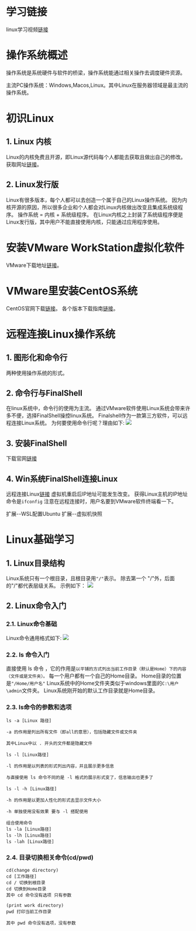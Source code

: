 # 学习链接
linux学习视频[链接](https://www.bilibili.com/video/BV1n84y1i7td?p=4&vd_source=7664b55184fd63da03a03ef6c9be4310)
# 操作系统概述
操作系统是系统硬件与软件的桥梁，操作系统能通过相关操作去调度硬件资源。

主流PC操作系统：Windows,Macos,Linux。其中Linux在服务器领域是最主流的操作系统。
# 初识Linux
## 1. Linux 内核
Linux的内核免费且开源，即Linux源代码每个人都能去获取且做出自己的修改。
获取网址[链接](https://www.kernel.org/)。
## 2. Linux发行版
Linux有很多版本，每个人都可以去创造一个属于自己的Linux操作系统。
因为内核开源的原因，所以很多企业和个人都会对Linux内核做出改变且集成系统级程序。
操作系统 = 内核 + 系统级程序。
在Linux内核之上封装了系统级程序便是Linux发行版，其中用户不能直接使用内核，只能通过应用程序使用。
# 安装VMware WorkStation虚拟化软件
VMware下载地址[链接](https://www.vmware.com/cn/products/workstation-pro.html)。
# VMware里安装CentOS系统
CentOS官网下载[链接](https://vault.centos.org/)。
各个版本下载指南[链接](https://blog.51cto.com/u_15294985/2996187)。
# 远程连接Linux操作系统
## 1. 图形化和命令行
两种使用操作系统的形式。
## 2. 命令行与FinalShell
在linux系统中，命令行的使用为主流。
通过VMware软件使用Linux系统会带来许多不便，选择FinalShell操控linux系统。
Finalshell作为一款第三方软件，可以远程连接Linux系统。
为何要使用命令行呢？理由如下:
![](Pasted%20image%2020231112105657.png)
## 3. 安装FinalShell
下载官网[链接](https://www.hostbuf.com/)
## 4. Win系统FinalShell连接Linux
远程连接Linux[链接](https://blog.csdn.net/SleepingGoat/article/details/122007491?spm=1001.2101.3001.6650.1&utm_medium=distribute.pc_relevant.none-task-blog-2%7Edefault%7EBlogCommendFromBaidu%7ERate-1-122007491-blog-109636194.235%5Ev38%5Epc_relevant_sort_base1&depth_1-utm_source=distribute.pc_relevant.none-task-blog-2%7Edefault%7EBlogCommendFromBaidu%7ERate-1-122007491-blog-109636194.235%5Ev38%5Epc_relevant_sort_base1&utm_relevant_index=2)
虚拟机重启后IP地址可能发生改变。
获得Linux主机的IP地址命令是``ifconfig``
注意在远程连接时，用户名要到VMware软件终端看一下。

扩展--WSL配置Ubuntu
扩展--虚拟机快照
# Linux基础学习
## 1. Linux目录结构
Linux系统只有一个根目录，且根目录用``"/"``表示。
除去第一个 "/"外，后面的"/"都代表层级关系。
示例如下：
![](Pasted%20image%2020231112113407.png)
## 2. Linux命令入门
### 2.1. Linux命令基础
Linux命令通用格式如下:
![](Pasted%20image%2020231112114305.png)
### 2.2. ls 命令入门
直接使用 ls 命令 ，它的作用是``以平铺的方式列出当前工作目录（默认是Home）下的内容（文件或是文件夹）。``
每一个用户都有一个自己的Home目录。
Home目录的位置是``"/Home/用户名"``
Linux系统中的Home文件夹类似于windows里面的``C:\用户\admin``文件夹。
Linux系统刚开始的默认工作目录就是Home目录。
### 2.3. ls命令的参数和选项
```Linux
ls -a [Linux 路径]

-a 的作用是列出所有文件（即all的意思），包括隐藏文件或文件夹

其中Linux中以 . 开头的文件都是隐藏文件
```

```Linux
ls -l [Linux路径]

-l 的作用是以列表的形式列出内容，并且展示更多信息

与直接使用 ls 命令不同的是 -l 格式的展示形式变了，信息输出也更多了
```

```Linux
ls -l -h [Linux路径]

-h 的作用是以更加人性化的形式去显示文件大小

-h 单独使用没有效果 要与 -l 搭配使用
```

```Linux
组合使用命令
ls -la [Linux路径]
ls -lh [Linux路径]
ls -lah [Linux路径]
```
### 2.4. 目录切换相关命令(cd/pwd)
```Linux
cd(change directory)
cd [工作路径]
cd / 切换到根目录
cd 切换到Home目录
其中 cd 命令没有选项 只有参数
```

```Linux
(print work directory)
pwd 打印当前工作目录

其中 pwd 命令没有选项，没有参数
```
